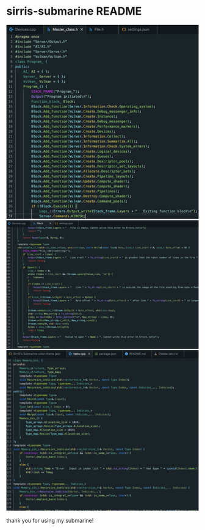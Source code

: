 # sirris-submarine README
![alt text](./img1.png)
![alt text](./img2.png)
![alt text](./img3.png)




thank you for using my submarine!